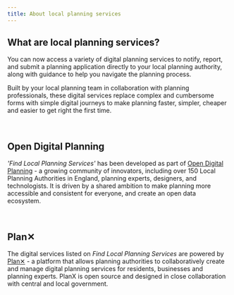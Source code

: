 ```yaml
---
title: About local planning services
---
```


## What are local planning services?
You can now access a variety of digital planning services to notify, report, and submit a planning application directly to your local planning authority, along with guidance to help you navigate the planning process.

Built by your local planning team in collaboration with planning professionals, these digital services replace complex and cumbersome forms with simple digital journeys to make planning faster, simpler, cheaper and easier to get right the first time.

<br>

## Open Digital Planning

_'Find Local Planning Services'_ has been developed as part of <a href="https://opendigitalplanning.org/" class="paragraph-link paragraph-link--external">Open Digital Planning</a> - a growing community of innovators, including over 150 Local Planning Authorities in England, planning experts, designers, and technologists. It is driven by a shared ambition to make planning more accessible and consistent for everyone, and create an open data ecosystem.

<br>

## Plan✕

The digital services listed on _Find Local Planning Services_ are powered by <a href="https://planx.uk" class="paragraph-link paragraph-link--external">Plan✕</a> - a platform that allows planning authorities to collaboratively create and manage digital planning services for residents, businesses and planning experts. PlanX is open source and designed in close collaboration with central and local government.

